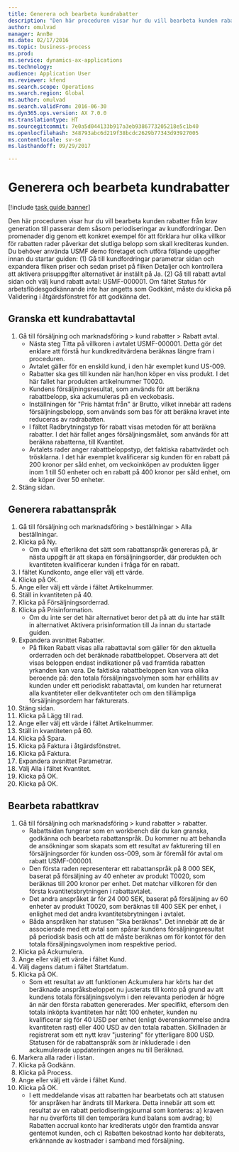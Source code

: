 ```yaml
--- 
title: Generera och bearbeta kundrabatter
description: "Den här proceduren visar hur du vill bearbeta kunden rabatter från krav generation till passerar dem såsom periodiseringar av kundfordringar."
author: omulvad
manager: AnnBe
ms.date: 02/17/2016
ms.topic: business-process
ms.prod: 
ms.service: dynamics-ax-applications
ms.technology: 
audience: Application User
ms.reviewer: kfend
ms.search.scope: Operations
ms.search.region: Global
ms.author: omulvad
ms.search.validFrom: 2016-06-30
ms.dyn365.ops.version: AX 7.0.0
ms.translationtype: HT
ms.sourcegitcommit: 7e0a5d044133b917a3eb9386773205218e5c1b40
ms.openlocfilehash: 348793abc6d219f38bcdc2629b77343d93927005
ms.contentlocale: sv-se
ms.lasthandoff: 09/29/2017

---
```

# <a name="generate-and-process-customer-rebates"></a>Generera och bearbeta kundrabatter

[!include [task guide banner](../../includes/task-guide-banner.md)]

Den här proceduren visar hur du vill bearbeta kunden rabatter från krav generation till passerar dem såsom periodiseringar av kundfordringar. Den promenader dig genom ett konkret exempel för att förklara hur olika villkor för rabatten rader påverkar det slutliga belopp som skall krediteras kunden. Du behöver använda USMF demo företaget och utföra följande uppgifter innan du startar guiden: (1) Gå till kundfordringar parametrar sidan och expandera fliken priser och sedan priset på fliken Detaljer och kontrollera att aktivera prisuppgifter alternativet är inställt på Ja. (2) Gå till rabatt avtal sidan och välj kund rabatt avtal: USMF-000001. Om fältet Status för arbetsflödesgodkännande inte har angetts som Godkänt, måste du klicka på Validering i åtgärdsfönstret för att godkänna det.


## <a name="review-a-customer-rebate-agreement"></a>Granska ett kundrabattavtal
1. Gå till försäljning och marknadsföring > kund rabatter > Rabatt avtal.
    * Nästa steg Titta på villkoren i avtalet USMF-000001. Detta gör det enklare att förstå hur kundkreditvärdena beräknas längre fram i proceduren.  
    * Avtalet gäller för en enskild kund, i den här exemplet kund US-009.  
    * Rabatter ska ges till kunden när han/hon köper en viss produkt. I det här fallet har produkten artikelnummer T0020.   
    * Kundens försäljningsresultat, som används för att beräkna rabattbelopp, ska ackumuleras på en veckobasis.  
    * Inställningen för "Pris hämtat från" är Brutto, vilket innebär att radens försäljningsbelopp, som används som bas för att beräkna kravet inte reduceras av radrabatten.  
    * I fältet Radbrytningstyp för rabatt visas metoden för att beräkna rabatter. I det här fallet anges försäljningsmålet, som används för att beräkna rabatterna, till Kvantitet.   
    * Avtalets rader anger rabattbeloppstyp, det faktiska rabattvärdet och trösklarna. I det här exemplet kvalificerar sig kunden för en rabatt på 200 kronor per såld enhet, om veckoinköpen av produkten ligger inom 1 till 50 enheter och en rabatt på 400 kronor per såld enhet, om de köper över 50 enheter.  
2. Stäng sidan.

## <a name="generate-rebate-claims"></a>Generera rabattanspråk
1. Gå till försäljning och marknadsföring > beställningar > Alla beställningar.
2. Klicka på Ny.
    * Om du vill efterlikna det sätt som rabattanspråk genereras på, är nästa uppgift är att skapa en försäljningsorder, där produkten och kvantiteten kvalificerar kunden i fråga för en rabatt.  
3. I fältet Kundkonto, ange eller välj ett värde.
4. Klicka på OK.
5. Ange eller välj ett värde i fältet Artikelnummer.
6. Ställ in kvantiteten på 40.
7. Klicka på Försäljningsorderrad.
8. Klicka på Prisinformation.
    * Om du inte ser det här alternativet beror det på att du inte har ställt in alternativet Aktivera prisinformation till Ja innan du startade guiden.  
9. Expandera avsnittet Rabatter.
    * På fliken Rabatt visas alla rabattavtal som gäller för den aktuella orderraden och det beräknade rabattbeloppet. Observera att det visas beloppen endast indikationer på vad framtida rabatten yrkanden kan vara. De faktiska rabattbeloppen kan vara olika beroende på: den totala försäljningsvolymen som har erhållits av kunden under ett periodiskt rabattavtal, om kunden har returnerat alla kvantiteter eller delkvantiteter och om den tillämpliga försäljningsordern har fakturerats.  
10. Stäng sidan.
11. Klicka på Lägg till rad.
12. Ange eller välj ett värde i fältet Artikelnummer.
13. Ställ in kvantiteten på 60.
14. Klicka på Spara.
15. Klicka på Faktura i åtgärdsfönstret.
16. Klicka på Faktura.
17. Expandera avsnittet Parametrar.
18. Välj Alla i fältet Kvantitet.
19. Klicka på OK.
20. Klicka på OK.

## <a name="process-rebate-claims"></a>Bearbeta rabattkrav
1. Gå till försäljning och marknadsföring > kund rabatter > rabatter.
    * Rabattsidan fungerar som en workbench där du kan granska, godkänna och bearbeta rabattanspråk. Du kommer nu att behandla de ansökningar som skapats som ett resultat av fakturering till en försäljningsorder för kunden oss-009, som är föremål för avtal om rabatt USMF-000001.   
    * Den första raden representerar ett rabattanspråk på 8 000 SEK, baserat på försäljning av 40 enheter av produkt T0020, som beräknas till 200 kronor per enhet. Det matchar villkoren för den första kvantitetsbrytningen i rabattavtalet.  
    * Det andra anspråket är för 24 000 SEK, baserat på försäljning av 60 enheter av produkt T0020, som beräknas till 400 SEK per enhet, i enlighet med det andra kvantitetsbrytningen i avtalet.  
    * Båda anspråken har statusen "Ska beräknas". Det innebär att de är associerade med ett avtal som spårar kundens försäljningsresultat på periodisk basis och att de måste beräknas om för kontot för den totala försäljningsvolymen inom respektive period.   
2. Klicka på Ackumulera.
3. Ange eller välj ett värde i fältet Kund.
4. Välj dagens datum i fältet Startdatum.
5. Klicka på OK.
    * Som ett resultat av att funktionen Ackumulera har körts har det beräknade anspråksbeloppet nu justerats till konto på grund av att kundens totala försäljningsvolym i den relevanta perioden är högre än när den första rabatten genererades. Mer specifikt, eftersom den totala inköpta kvantiteten har nått 100 enheter, kunden nu kvalificerar sig för 40 USD per enhet (enligt överenskommelse andra kvantiteten rast) eller 400 USD av den totala rabatten. Skillnaden är registrerat som ett nytt krav "justering" för ytterligare 800 USD. Statusen för de rabattanspråk som är inkluderade i den ackumulerade uppdateringen anges nu till Beräknad.   
6. Markera alla rader i listan.
7. Klicka på Godkänn.
8. Klicka på Process.
9. Ange eller välj ett värde i fältet Kund.
10. Klicka på OK.
    * I ett meddelande visas att rabatten har bearbetats och att statusen för anspråken har ändrats till Markera. Detta innebär att som ett resultat av en rabatt periodiseringsjournal som konteras: a) kraven har nu överförts till den temporära kund balans som avdrag; b) Rabatten accrual konto har krediterats utgör den framtida ansvar gentemot kunden, och c) Rabatten bekostnad konto har debiterats, erkännande av kostnader i samband med försäljning.   


